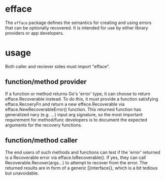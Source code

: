 # efface

The `efface` package defines the semantics for creating and using errors that can be optionally recovered.
It is intended for use by either library providers or app developers.

# usage

Both caller and reciever sides must import "efface".

## function/method provider

If a function or method returns Go's 'error' type, it can choose to return efface.Recoverable instead.  To do this,
it must provide a function satisfying efface.RecoeryFn and return a new effece.Recoverable via efface.NewRecoverableError() function.  This returned function has generalized nary (e.g. ...) input arg signature, so the most important
requirement for method/func developers is to document the expected arguments for the recovery functions.

## function/method caller

The end users of such methods and functions can test if the 'error' returned is a Recoverable error via efface.IsRecoverable().  If yes, they can call Recoverable.Recover(args...) to attempt to recover from the error.  The returned
results are in form of a generic []interface{}, which is a bit tedious but unavoidable.


